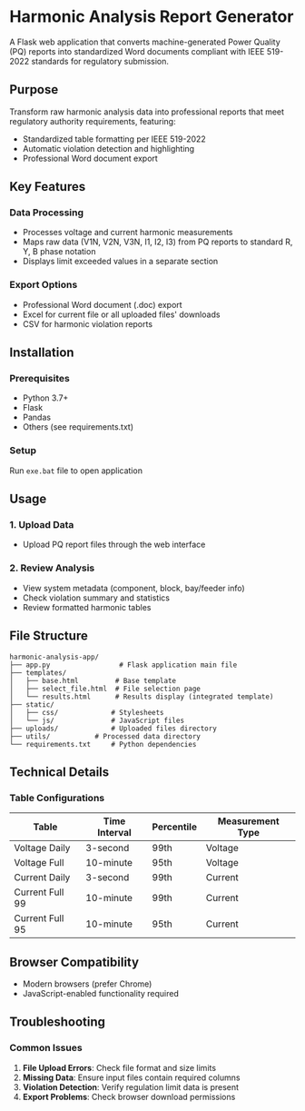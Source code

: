 # Harmonic Analysis Report Generator

A Flask web application that converts machine-generated Power Quality (PQ) reports into standardized Word documents compliant with IEEE 519-2022 standards for regulatory submission.

## Purpose

Transform raw harmonic analysis data into professional reports that meet regulatory authority requirements, featuring:
- Standardized table formatting per IEEE 519-2022
- Automatic violation detection and highlighting
- Professional Word document export

## Key Features

### Data Processing
- Processes voltage and current harmonic measurements
- Maps raw data (V1N, V2N, V3N, I1, I2, I3) from PQ reports to standard R, Y, B phase notation
- Displays limit exceeded values in a separate section

### Export Options
- Professional Word document (.doc) export
- Excel for current file or all uploaded files' downloads
- CSV for harmonic violation reports

## Installation

### Prerequisites
- Python 3.7+
- Flask
- Pandas
- Others (see requirements.txt)

### Setup
Run `exe.bat` file to open application

## Usage

### 1. Upload Data
- Upload PQ report files through the web interface

### 2. Review Analysis
- View system metadata (component, block, bay/feeder info)
- Check violation summary and statistics
- Review formatted harmonic tables

## File Structure

```
harmonic-analysis-app/
├── app.py                 # Flask application main file
├── templates/
│   ├── base.html         # Base template
│   ├── select_file.html  # File selection page
│   └── results.html      # Results display (integrated template)
├── static/
│   ├── css/             # Stylesheets
│   └── js/              # JavaScript files
├── uploads/             # Uploaded files directory
├── utils/           # Processed data directory
└── requirements.txt     # Python dependencies
```

## Technical Details

### Table Configurations
| Table | Time Interval | Percentile | Measurement Type |
|-------|---------------|------------|------------------|
| Voltage Daily | 3-second | 99th | Voltage |
| Voltage Full | 10-minute | 95th | Voltage |
| Current Daily | 3-second | 99th | Current |
| Current Full 99 | 10-minute | 99th | Current |
| Current Full 95 | 10-minute | 95th | Current |


## Browser Compatibility

- Modern browsers (prefer Chrome)
- JavaScript-enabled functionality required

## Troubleshooting

### Common Issues
1. **File Upload Errors**: Check file format and size limits
2. **Missing Data**: Ensure input files contain required columns
3. **Violation Detection**: Verify regulation limit data is present
4. **Export Problems**: Check browser download permissions

